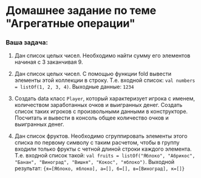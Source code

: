 # Домашнее задание по теме "Агрегатные операции"

### Ваша задача:

1. Дан список целых чисел. Необходимо найти сумму его элементов начиная с 3 заканчивая 9.

2. Дан список целых чисел. С помощью функции fold вывести элементы этой коллекции в строку. Т.е. входной список: `val numbers = listOf(1, 2, 3, 4)`. Выходные данные: `1234`

3. Создать data класс `Player`, который характеризует игрока с именем, количеством заработанных очков и выигранных денег. Создать список таких игроков с произвольными данными в конструкторе. Посчитать и вывести в консоль общее количество очков и выигранных денег.

4. Дан список фруктов. Необходимо сгруппировать элементы этого списка по первому символу с таким расчетом, чтобы в группу входили только фрукты с четной длиной строки каждого элемента. Т.е. входной список такой: `val fruits = listOf("Яблоко", "Абрикос", "Банан", "Виноград", "Вишня", "Кокос", "яблоко")`. 
Выходной результат: `{я=[Яблоко, яблоко], а=[], б=[], в=[Виноград], к=[]}`